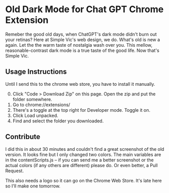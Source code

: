 # Old Dark Mode for Chat GPT Chrome Extension

Remeber the good old days, when ChatGPT's dark mode didn't burn out your retinas? Here at Simple Vic's web design, we do. What's old is new a again. Let the the warm taste of nostalgia wash over you. This mellow, reasonable-contrast dark mode is a true taste of the good life. Now that's Simple Vic.

## Usage Instructions

Until I send this to the chrome web store, you have to install it manually.

0. Click "Code > Download Zip" on this page. Open the zip and put the folder somewhere.
1. Go to chrome://extensions/
2. There's a toggle at the top right for Developer mode. Toggle it on.
3. Click Load unpacked.
4. Find and select the folder you downloaded.

## Contribute

I did this in about 30 minutes and couldn't find a great screenshot of the old version. It looks fine but I only changed two colors. The main variables are in the contentScripts.js – if you can send me a better screenshot or the actual colors (if any others are different) please do. Or even better, a Pull Request.

This also needs a logo so it can go on the Chrome Web Store. It's late here so I'll make one tomorrow.
